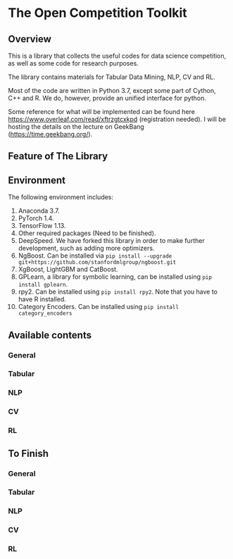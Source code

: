 # The Open Competition Toolkit 

## Overview
This is a library that collects the useful codes for data science competition, as well as some code for research purposes. 

The library contains materials for Tabular Data Mining, NLP, CV and RL. 

Most of the code are written in Python 3.7, except some part of Cython, C++ and R. We do, however, provide an unified interface for python.

Some reference for what will be implemented can be found here https://www.overleaf.com/read/xftrzgtcxkpd (registration needed). I will be hosting the details on the lecture on GeekBang (https://time.geekbang.org/).

## Feature of The Library


## Environment
The following environment includes:
1. Anaconda 3.7.
2. PyTorch 1.4.
3. TensorFlow 1.13.
4. Other required packages (Need to be finished).
5. DeepSpeed. We have forked this library in order to make further development, such as adding more optimizers.  
6. NgBoost. Can be installed via `pip install --upgrade git+https://github.com/stanfordmlgroup/ngboost.git`
7. XgBoost, LightGBM and CatBoost.
8. GPLearn, a library for symbolic learning, can be 
installed using `pip install gplearn`.
9. rpy2. Can be installed using `pip install rpy2`. Note that you have to have R installed.  
10. Category Encoders. Can be installed using `pip install category_encoders`

## Available contents 
### General

### Tabular

### NLP

### CV

### RL

## To Finish 
### General

### Tabular

### NLP

### CV

### RL

